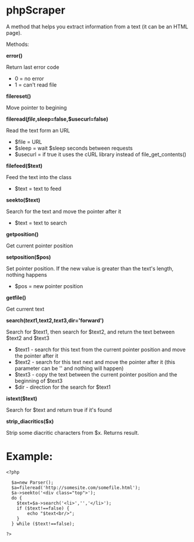 phpScraper
==========

A method that helps you extract information from a text (it can be an HTML page).

Methods:

**error()**

Return last error code
* 0 = no error
* 1 = can't read file

**filereset()**

Move pointer to begining

**fileread($file,$sleep=false,$usecurl=false)**

Read the text form an URL

* $file = URL
* $sleep = wait $sleep seconds between requests
* $usecurl = if true it uses the cURL library instead of file_get_contents()

**filefeed($text)**

Feed the text into the class

* $text = text to feed

**seekto($text)**

Search for the text and move the pointer after it

* $text = text to search

**getposition()**

Get current pointer position

**setposition($pos)**

Set pointer position. If the new value is greater than the text's length, nothing happens

* $pos = new pointer position

**getfile()**

Get current text

**search($text1,$text2,$text3,$dir='forward')**

Search for $text1, then search for $text2, and return the text between $text2 and $text3

* $text1 - search for this text from the current pointer position and move the pointer after it
* $text2 - search for this text next and move the pointer after it (this parameter can be '' and nothing will happen)
* $text3 - copy the text between the current pointer position and the beginning of $text3
* $dir - direction for the search for $text1

**istext($text)**

Search for $text and return true if it's found

**strip_diacritics($x)**

Strip some diacritic characters from $x. Returns result.

Example:
========

    <?php
    
      $a=new Parser();
      $a=fileread('http://somesite.com/somefile.html');
      $a->seekto('<div class="top">');
      do {
        $text=$a->search('<li>','','</li>');
        if ($text!==false) {
            echo "$text<br/>";
        }
      } while ($text!==false);
      
    ?>